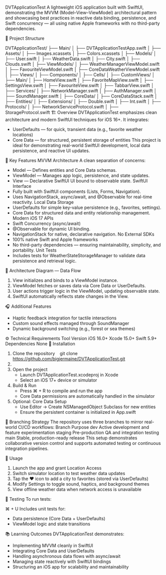 DVTApplicationTest
A lightweight iOS application built with SwiftUI, demonstrating the MVVM (Model–View–ViewModel) architectural pattern and showcasing best practices in reactive data binding, persistence, and Swift concurrency — all using native Apple frameworks with no third-party dependencies.

🧩 Project Structure

DVTApplicationTest/
├── Main/
│   ├── DVTApplicationTestApp.swift
│
├── Assets/
│   ├── Images.xcassets
│   ├── Colors.xcassets
│
├── Models/
│   ├── User.swift
│   ├── WeatherData.swift
│   ├── City.swift
│   ├── Clouds.swift
│
├── ViewModels/
│   ├── WeatherManagerViewModel.swift
│   ├── FavouriteViewModel.swift
│   ├── CoreDataWeatherViewModel.swift
│
├── Views/
│   ├── Components/
│   ├── Cells/
│   ├── CustomViews/
│   ├── Main/
│       ├── HomeView.swift
│       ├── FavoriteMapView.swift
│       ├── SettingsView.swift
│       ├── FavouriteView.swift
│       ├── TabbarView.swift
│
├── Services/
│   ├── NetworkManager.swift
│   ├── AuthManager.swift
│   ├── SoundManager.swift
│
├── CoreData/
│   ├── CoreDataStack.swift
│   ├── Entities/
│
├── Extensions/
│   ├── Double.swift
│   ├── Int.swift
│
├── Protocols/
│   ├── NetworkServiceProtocol.swift
│   ├── StorageProtocol.swift
🏗️ Overview
DVTApplicationTest emphasizes clean architecture and modern SwiftUI techniques for iOS 16+. It integrates:
* UserDefaults — for quick, transient data (e.g., favorite weather locations)
* Core Data — for structured, persistent storage of entities
This project is ideal for demonstrating real-world SwiftUI development, local data persistence, and reactive UI updates.

🚀 Key Features
MVVM Architecture
A clean separation of concerns:
* Model — Defines entities and Core Data schemas.
* ViewModel — Manages app logic, persistence, and state updates.
* View — Declarative SwiftUI UI bound to observable state.
SwiftUI Interface
* Fully built with SwiftUI components (Lists, Forms, Navigation).
* Uses NavigationStack, async/await, and @Observable for real-time reactivity.
Local Data Storage
* UserDefaults for simple key-value persistence (e.g., favorites, settings).
* Core Data for structured data and entity relationship management.
Modern iOS 17 APIs
* Swift Concurrency (async/await)
* @Observable for dynamic UI binding.
* NavigationStack for native, declarative navigation.
No External SDKs
* 100% native Swift and Apple frameworks
* No third-party dependencies — ensuring maintainability, simplicity, and portability.
Unit Tests
* Includes tests for WeatherStateStorageManager to validate data persistence and retrieval logic.

🔄 Architecture Diagram — Data Flow
1. View initializes and binds to a ViewModel instance.
2. ViewModel fetches or saves data via Core Data or UserDefaults.
3. User actions trigger logic in the ViewModel, updating observable state.
4. SwiftUI automatically reflects state changes in the View.

🎧 Additional Features
* Haptic feedback integration for tactile interactions
* Custom sound effects managed through SoundManager
* Dynamic background switching (e.g., forest or sea themes)

⚙️ Technical Requirements
Tool	Version
iOS	16.0+
Xcode	15.0+
Swift	5.9+
Dependencies	None
🧱 Installation
1. Clone the repository    git clone https://github.com/bigjermaine/DVTApplicationTest.git
2.   
3. Open the project
    * Launch DVTApplicationTest.xcodeproj in Xcode
    * Select an iOS 17+ device or simulator
4. Build & Run
    * Press ⌘ + R to compile and run the app
    * Core Data permissions are automatically handled in the simulator
5. Optional: Core Data Setup
    * Use Editor → Create NSManagedObject Subclass for new entities
    * Ensure the persistent container is initialized in App.swift

🌿 Branching Strategy
The repository uses three branches to mirror real-world CI/CD workflows:
Branch	Purpose
dev	Active development and feature experimentation
staging	Pre-production QA and integration testing
main	Stable, production-ready release
This setup demonstrates collaborative version control and supports automated testing or continuous integration pipelines.

🧭 Usage
1. Launch the app and grant Location Access
2. Switch simulator location to test weather data updates
3. Tap the ❤️ icon to add a city to favorites (stored via UserDefaults)
4. Modify Settings to toggle sound, haptics, and background themes
5. View offline weather data when network access is unavailable

🧪 Testing
To run tests:

⌘ + U
Includes unit tests for:
* Data persistence (Core Data + UserDefaults)
* ViewModel logic and state transitions

📚 Learning Outcomes
DVTApplicationTest demonstrates:
* Implementing MVVM cleanly in SwiftUI
* Integrating Core Data and UserDefaults
* Handling asynchronous data flows with async/await
* Managing state reactively with SwiftUI bindings
* Structuring an iOS app for scalability and maintainability
